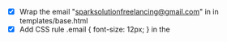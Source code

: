 - [x] Wrap the email "sparksolutionfreelancing@gmail.com" in <span class="email"> in templates/base.html
- [x] Add CSS rule .email { font-size: 12px; } in the <style> block of templates/base.html
- [x] Remove the empty Contact Info section from footer
- [x] Adjust the remaining four footer columns to equal width (col-lg-3 col-md-6 mb-4)
- [x] Add hover effects to links and social icons
- [x] Add animations (fade-in on scroll, slide-in for columns)
- [x] Enhance styling with gradients, shadows, better typography, and alignment
- [x] Update static/js/animation.js for scroll-based animations if needed
